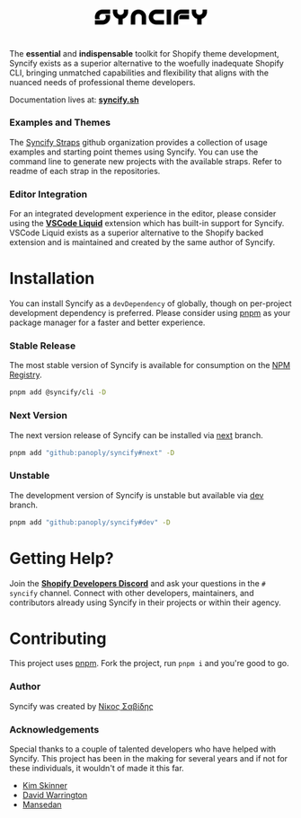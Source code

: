 <br>
<p align="center">
<a href="https://syncify.sh">
<img src="https://raw.githubusercontent.com/panoply/syncify/3b7839da26b4355943c94ddf93f81e2f41a6a2bf/assets/logo-text.svg"
width="200px">
</a>
</p>
<h1></h1>

The **essential** and **indispensable** toolkit for Shopify theme development, Syncify exists as a superior alternative to the woefully inadequate Shopify CLI, bringing unmatched capabilities and flexibility that aligns with the nuanced needs of professional theme developers.

Documentation lives at: **[syncify.sh](https://syncify.sh)**

### Examples and Themes

The [Syncify Straps](https://github.com/SyncifyCLI) github organization provides a collection of usage examples and starting point themes using Syncify. You can use the command line to generate new projects with the available straps. Refer to readme of each strap in the repositories.

### Editor Integration

For an integrated development experience in the editor, please consider using the **[VSCode Liquid](https://github.com/panoply/vscode-liquid)** extension which has built-in support for Syncify. VSCode Liquid exists as a superior alternative to the Shopify backed extension and is maintained and created by the same author of Syncify.

# Installation

You can install Syncify as a `devDependency` of globally, though on per-project development dependency is preferred. Please consider using [pnpm](https://pnpm.js.org/en/cli/install) as your package manager for a faster and better experience.

### Stable Release

The most stable version of Syncify is available for consumption on the [NPM Registry](https://www.npmjs.com/package/@syncify/cli).

```bash
pnpm add @syncify/cli -D
```

### Next Version

The next version release of Syncify can be installed via [next](https://github.com/panoply/syncify/tree/next) branch.

```bash
pnpm add "github:panoply/syncify#next" -D
```

### Unstable

The development version of Syncify is unstable but available via [dev](https://github.com/panoply/syncify/tree/next) branch.

```bash
pnpm add "github:panoply/syncify#dev" -D
```

# Getting Help?

Join the **[Shopify Developers Discord](https://discord.gg/shopify-developers-597504637167468564)** and ask your questions in the `# syncify` channel. Connect with other developers, maintainers, and contributors already using Syncify in their projects or within their agency.

# Contributing

This project uses [pnpm](https://pnpm.js.org/en/cli/install). Fork the project, run `pnpm i` and you're good to go.

### Author

Syncify was created by [Nίκος Σαβίδης](https://github.com/panoply)

### Acknowledgements

Special thanks to a couple of talented developers who have helped with Syncify. This project has been in the making for several years and if not for these individuals, it wouldn't of made it this far.

- [Kim Skinner](https://github.com/WolfGreyDev)
- [David Warrington](https://ellodave.dev/)
- [Mansedan](https://github.com/webdeveman)
